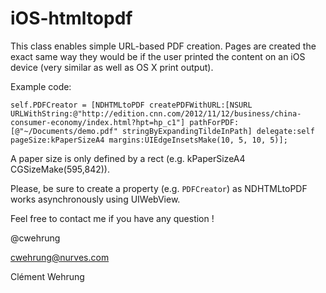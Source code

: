 iOS-htmltopdf
=============

This class enables simple URL-based PDF creation. Pages are created the exact same way they would be if the user printed the content on an iOS device (very similar as well as OS X print output).

Example code:

`` self.PDFCreator = [NDHTMLtoPDF createPDFWithURL:[NSURL URLWithString:@"http://edition.cnn.com/2012/11/12/business/china-consumer-economy/index.html?hpt=hp_c1"]
                                         pathForPDF:[@"~/Documents/demo.pdf" stringByExpandingTildeInPath]
                                           delegate:self
                                           pageSize:kPaperSizeA4
                                            margins:UIEdgeInsetsMake(10, 5, 10, 5)];
``

A paper size is only defined by a rect (e.g. kPaperSizeA4 CGSizeMake(595,842)).

Please, be sure to create a property (e.g. `PDFCreator`) as NDHTMLtoPDF works asynchronously using UIWebView.

Feel free to contact me if you have any question !

@cwehrung

cwehrung@nurves.com

Clément Wehrung